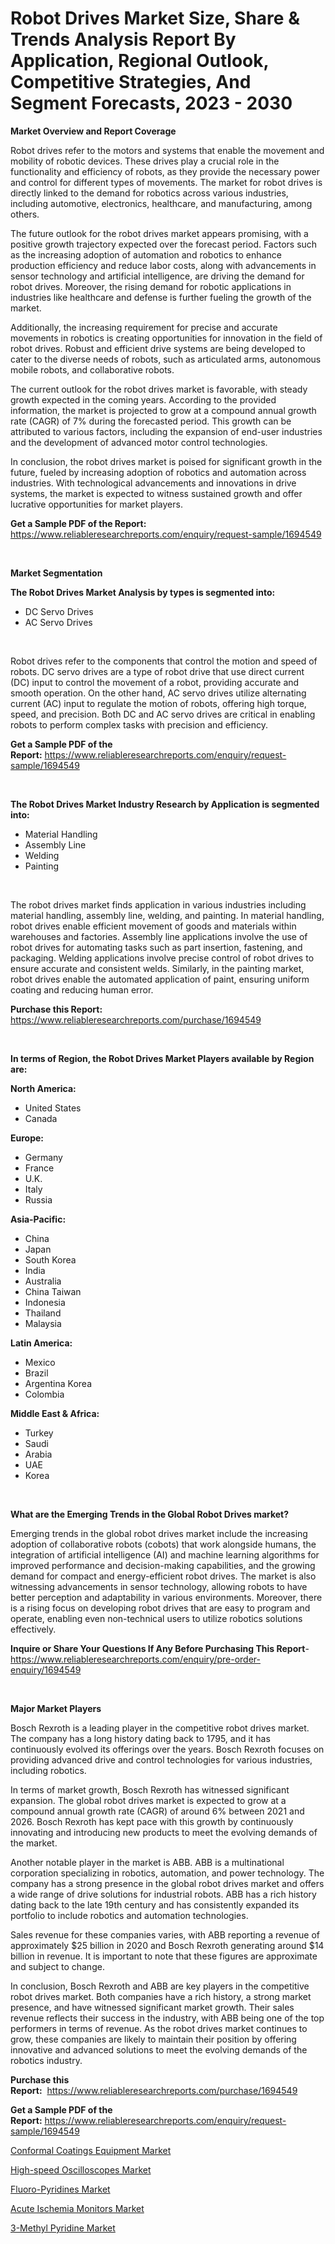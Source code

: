<p><h1>Robot Drives Market Size, Share & Trends Analysis Report By Application, Regional Outlook, Competitive Strategies, And Segment Forecasts, 2023 - 2030</h1></p><p><strong>Market Overview and Report Coverage</strong></p>
<p><p>Robot drives refer to the motors and systems that enable the movement and mobility of robotic devices. These drives play a crucial role in the functionality and efficiency of robots, as they provide the necessary power and control for different types of movements. The market for robot drives is directly linked to the demand for robotics across various industries, including automotive, electronics, healthcare, and manufacturing, among others.</p><p>The future outlook for the robot drives market appears promising, with a positive growth trajectory expected over the forecast period. Factors such as the increasing adoption of automation and robotics to enhance production efficiency and reduce labor costs, along with advancements in sensor technology and artificial intelligence, are driving the demand for robot drives. Moreover, the rising demand for robotic applications in industries like healthcare and defense is further fueling the growth of the market.</p><p>Additionally, the increasing requirement for precise and accurate movements in robotics is creating opportunities for innovation in the field of robot drives. Robust and efficient drive systems are being developed to cater to the diverse needs of robots, such as articulated arms, autonomous mobile robots, and collaborative robots.</p><p>The current outlook for the robot drives market is favorable, with steady growth expected in the coming years. According to the provided information, the market is projected to grow at a compound annual growth rate (CAGR) of 7% during the forecasted period. This growth can be attributed to various factors, including the expansion of end-user industries and the development of advanced motor control technologies.</p><p>In conclusion, the robot drives market is poised for significant growth in the future, fueled by increasing adoption of robotics and automation across industries. With technological advancements and innovations in drive systems, the market is expected to witness sustained growth and offer lucrative opportunities for market players.</p></p>
<p><strong>Get a Sample PDF of the Report:</strong> <a href="https://www.reliableresearchreports.com/enquiry/request-sample/1694549">https://www.reliableresearchreports.com/enquiry/request-sample/1694549</a></p>
<p>&nbsp;</p>
<p><strong>Market Segmentation</strong></p>
<p><strong>The Robot Drives Market Analysis by types is segmented into:</strong></p>
<p><ul><li>DC Servo Drives</li><li>AC Servo Drives</li></ul></p>
<p>&nbsp;</p>
<p><p>Robot drives refer to the components that control the motion and speed of robots. DC servo drives are a type of robot drive that use direct current (DC) input to control the movement of a robot, providing accurate and smooth operation. On the other hand, AC servo drives utilize alternating current (AC) input to regulate the motion of robots, offering high torque, speed, and precision. Both DC and AC servo drives are critical in enabling robots to perform complex tasks with precision and efficiency.</p></p>
<p><strong>Get a Sample PDF of the Report:</strong>&nbsp;<a href="https://www.reliableresearchreports.com/enquiry/request-sample/1694549">https://www.reliableresearchreports.com/enquiry/request-sample/1694549</a></p>
<p>&nbsp;</p>
<p><strong>The Robot Drives Market Industry Research by Application is segmented into:</strong></p>
<p><ul><li>Material Handling</li><li>Assembly Line</li><li>Welding</li><li>Painting</li></ul></p>
<p>&nbsp;</p>
<p><p>The robot drives market finds application in various industries including material handling, assembly line, welding, and painting. In material handling, robot drives enable efficient movement of goods and materials within warehouses and factories. Assembly line applications involve the use of robot drives for automating tasks such as part insertion, fastening, and packaging. Welding applications involve precise control of robot drives to ensure accurate and consistent welds. Similarly, in the painting market, robot drives enable the automated application of paint, ensuring uniform coating and reducing human error.</p></p>
<p><strong>Purchase this Report:</strong>&nbsp; <a href="https://www.reliableresearchreports.com/purchase/1694549">https://www.reliableresearchreports.com/purchase/1694549</a></p>
<p>&nbsp;</p>
<p><strong>In terms of Region, the Robot Drives Market Players available by Region are:</strong></p>
<p>
    <p> <strong> North America: </strong>
        <ul>
            <li>United States</li>
            <li>Canada</li>
        </ul>
        </p> 
    <p> <strong> Europe: </strong>
        <ul>
            <li>Germany</li>
            <li>France</li>
            <li>U.K.</li>
            <li>Italy</li>
            <li>Russia</li>
        </ul>
        </p> 
    <p> <strong> Asia-Pacific: </strong>
        <ul>
            <li>China</li>
            <li>Japan</li>
            <li>South Korea</li>
            <li>India</li>
            <li>Australia</li>
            <li>China Taiwan</li>
            <li>Indonesia</li>
            <li>Thailand</li>
            <li>Malaysia</li>
        </ul>
        </p> 
    <p> <strong> Latin America: </strong>
        <ul>
            <li>Mexico</li>
            <li>Brazil</li>
            <li>Argentina Korea</li>
            <li>Colombia</li>
        </ul>
        </p> 
    <p> <strong> Middle East & Africa: </strong>
        <ul>
            <li>Turkey</li>
            <li>Saudi</li>
            <li>Arabia</li>
            <li>UAE</li>
            <li>Korea</li>
        </ul>
    </p>
    </p>
<p>&nbsp;</p>
<p><strong>What are the Emerging Trends in the Global Robot Drives market?</strong></p>
<p><p>Emerging trends in the global robot drives market include the increasing adoption of collaborative robots (cobots) that work alongside humans, the integration of artificial intelligence (AI) and machine learning algorithms for improved performance and decision-making capabilities, and the growing demand for compact and energy-efficient robot drives. The market is also witnessing advancements in sensor technology, allowing robots to have better perception and adaptability in various environments. Moreover, there is a rising focus on developing robot drives that are easy to program and operate, enabling even non-technical users to utilize robotics solutions effectively.</p></p>
<p><strong>Inquire or Share Your Questions If Any Before Purchasing This Report</strong>- <a href="https://www.reliableresearchreports.com/enquiry/pre-order-enquiry/1694549">https://www.reliableresearchreports.com/enquiry/pre-order-enquiry/1694549</a></p>
<p>&nbsp;</p>
<p><strong>Major Market Players</strong></p>
<p><p>Bosch Rexroth is a leading player in the competitive robot drives market. The company has a long history dating back to 1795, and it has continuously evolved its offerings over the years. Bosch Rexroth focuses on providing advanced drive and control technologies for various industries, including robotics. </p><p>In terms of market growth, Bosch Rexroth has witnessed significant expansion. The global robot drives market is expected to grow at a compound annual growth rate (CAGR) of around 6% between 2021 and 2026. Bosch Rexroth has kept pace with this growth by continuously innovating and introducing new products to meet the evolving demands of the market.</p><p>Another notable player in the market is ABB. ABB is a multinational corporation specializing in robotics, automation, and power technology. The company has a strong presence in the global robot drives market and offers a wide range of drive solutions for industrial robots. ABB has a rich history dating back to the late 19th century and has consistently expanded its portfolio to include robotics and automation technologies.</p><p>Sales revenue for these companies varies, with ABB reporting a revenue of approximately $25 billion in 2020 and Bosch Rexroth generating around $14 billion in revenue. It is important to note that these figures are approximate and subject to change.</p><p>In conclusion, Bosch Rexroth and ABB are key players in the competitive robot drives market. Both companies have a rich history, a strong market presence, and have witnessed significant market growth. Their sales revenue reflects their success in the industry, with ABB being one of the top performers in terms of revenue. As the robot drives market continues to grow, these companies are likely to maintain their position by offering innovative and advanced solutions to meet the evolving demands of the robotics industry.</p></p>
<p><strong>Purchase this Report:</strong>&nbsp;&nbsp;<a href="https://www.reliableresearchreports.com/purchase/1694549">https://www.reliableresearchreports.com/purchase/1694549</a></p>
<p></p>
<p><strong>Get a Sample PDF of the Report:</strong>&nbsp;<a href="https://www.reliableresearchreports.com/enquiry/request-sample/1694549">https://www.reliableresearchreports.com/enquiry/request-sample/1694549</a></p>
<p><p><a href="https://www.linkedin.com/pulse/conformal-coatings-equipment-market-research-report-unlocks/">Conformal Coatings Equipment Market</a></p><p><a href="https://www.linkedin.com/pulse/high-speed-oscilloscopes-market-research-report-unlocks/">High-speed Oscilloscopes Market</a></p><p><a href="https://www.linkedin.com/pulse/fluoro-pyridines-market-size-2023-2030-global-industrial/">Fluoro-Pyridines Market</a></p><p><a href="https://www.linkedin.com/pulse/acute-ischemia-monitors-market-size-growth-forecast/">Acute Ischemia Monitors Market</a></p><p><a href="https://www.linkedin.com/pulse/3-methyl-pyridine-market-challenges-opportunities-growth/">3-Methyl Pyridine Market</a></p></p>